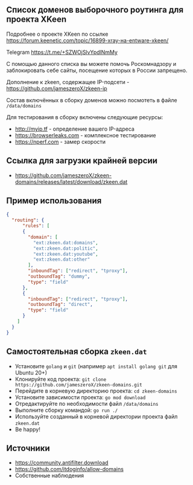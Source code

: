## Список доменов выборочного роутинга для проекта XKeen

Подробнее о проекте XKeen по ссылке <https://forum.keenetic.com/topic/16899-xray-на-entware-xkeen/>

Telegram <https://t.me/+SZWOjSlvYpdlNmMy>

С помощью данного списка вы можете помочь Роскомнадзору и заблокировать себе сайты, посещение которых в России запрещено.

Дополнение к zkeen, содержащее IP-подсети - <https://github.com/jameszeroX/zkeen-ip> 

Состав включённых в сборку доменов можно посмотеть в файле `/data/domains`

Для тестирования в сборку включены следующие ресурсы:
- <http://myip.tf> - определение вашего IP-адреса
- <https://browserleaks.com> - комплексное тестирование
- <https://nperf.com> - замер скорости

## Ссылка для загрузки крайней версии

- <https://github.com/jameszeroX/zkeen-domains/releases/latest/download/zkeen.dat>

## Пример использования

```json
{
  "routing": {
      "rules": [
      {
        "domain": [
          "ext:zkeen.dat:domains",
          "ext:zkeen.dat:politic",
          "ext:zkeen.dat:youtube",
          "ext:zkeen.dat:other"
        ],
        "inboundTag": ["redirect", "tproxy"],
        "outboundTag": "dummy",
        "type": "field"
      },
      {
        "inboundTag": ["redirect", "tproxy"],
        "outboundTag": "direct",
        "type": "field"
      }
    ]
  }
}
```

## Самостоятельная сборка `zkeen.dat`

- Установите `golang` и `git` (например `apt install golang git` для Ubuntu 20+)
- Клонируйте код проекта: `git clone https://github.com/jameszeroX/zkeen-domains.git`
- Перейдите в корневую директорию проекта: `cd zkeen-domains`
- Установите зависимости проекта: `go mod download`
- Отредактируйте по необходимости файл `/data/domains`
- Выполните сборку командой: `go run ./`
- Используйте созданный в корневой директории проекта файл `zkeen.dat`
- Be happy!

## Источники
- https://community.antifilter.download
- https://github.com/itdoginfo/allow-domains
- Собственные наблюдения

